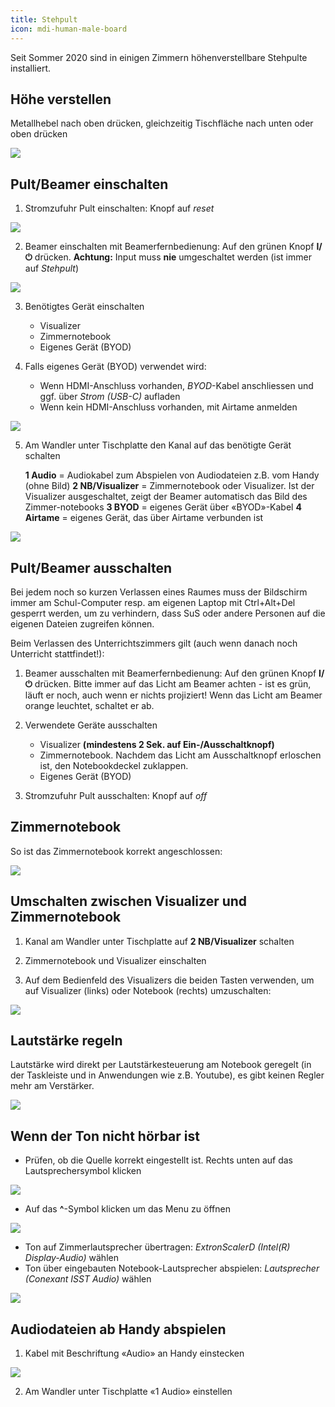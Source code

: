 ```yaml
---
title: Stehpult
icon: mdi-human-male-board
---
```




Seit Sommer 2020 sind in einigen Zimmern höhenverstellbare Stehpulte installiert.

## Höhe verstellen

Metallhebel nach oben drücken, gleichzeitig Tischfläche nach unten oder oben drücken

![](./images/stehpult-01.png)

## Pult/Beamer einschalten

1. Stromzufuhr Pult einschalten: Knopf auf _reset_

![](./images/stehpult-02.png)

2. Beamer einschalten mit Beamerfernbedienung: Auf den grünen Knopf __I/&#x23FB;__ drücken. **Achtung:** Input muss **nie** umgeschaltet werden (ist immer auf _Stehpult_)

![](./images/stehpult-03.png)


3. Benötigtes Gerät einschalten

    * Visualizer 
    * Zimmernotebook
    * Eigenes Gerät (BYOD)


4. Falls eigenes Gerät (BYOD) verwendet wird:

    * Wenn HDMI-Anschluss vorhanden, _BYOD_-Kabel anschliessen und ggf. über _Strom (USB-C)_ aufladen
    * Wenn kein HDMI-Anschluss vorhanden, mit Airtame anmelden

![](./images/stehpult-04.png)


5. Am Wandler unter Tischplatte den Kanal auf das benötigte Gerät schalten

    **1 Audio** = Audiokabel zum Abspielen von Audiodateien z.B. vom Handy (ohne Bild)
    **2 NB/Visualizer** = Zimmernotebook oder Visualizer. Ist der Visualizer ausgeschaltet, zeigt der Beamer automatisch das Bild des Zimmer-notebooks 
    **3 BYOD** = eigenes Gerät über «BYOD»-Kabel
    **4 Airtame** = eigenes Gerät, das über Airtame verbunden ist

![](./images/stehpult-05.png)


## Pult/Beamer ausschalten

Bei jedem noch so kurzen Verlassen eines Raumes muss der Bildschirm immer am Schul-Computer resp. am eigenen Laptop mit Ctrl+Alt+Del gesperrt werden, um zu verhindern, dass SuS oder andere Personen auf die eigenen Dateien zugreifen können.

Beim Verlassen des Unterrichtszimmers gilt (auch wenn danach noch Unterricht stattfindet!):

1.	Beamer ausschalten mit Beamerfernbedienung: Auf den grünen Knopf __I/&#x23FB;__ drücken. Bitte immer auf das Licht am Beamer achten - ist es grün, läuft er noch, auch wenn er nichts projiziert! Wenn das Licht am Beamer orange leuchtet, schaltet er ab. 

2.	Verwendete Geräte ausschalten

    * Visualizer **(mindestens 2 Sek. auf Ein-/Ausschaltknopf)**
    * Zimmernotebook. Nachdem das Licht am Ausschaltknopf erloschen ist, den Notebookdeckel zuklappen.
    * Eigenes Gerät (BYOD)

3.	Stromzufuhr Pult ausschalten: Knopf auf _off_


## Zimmernotebook

So ist das Zimmernotebook korrekt angeschlossen:

![](./images/stehpult-06.png)


## Umschalten zwischen Visualizer und Zimmernotebook

1. Kanal am Wandler unter Tischplatte auf **2 NB/Visualizer** schalten

2. Zimmernotebook und Visualizer einschalten

3. Auf dem Bedienfeld des Visualizers die beiden Tasten verwenden, um auf Visualizer (links) oder Notebook (rechts) umzuschalten:

![](./images/stehpult-11.png)


## Lautstärke regeln

Lautstärke wird direkt per Lautstärkesteuerung am Notebook geregelt (in der Taskleiste und in Anwendungen wie z.B. Youtube), es gibt keinen Regler mehr am Verstärker.

![](./images/stehpult-07.png)


## Wenn der Ton nicht hörbar ist

  * Prüfen, ob die Quelle korrekt eingestellt ist. Rechts unten auf das Lautsprechersymbol klicken

![](./images/stehpult-13.png)

  * Auf das __^__-Symbol klicken um das Menu zu öffnen

![](./images/stehpult-14.png)

  * Ton auf Zimmerlautsprecher übertragen: _ExtronScalerD (Intel(R) Display-Audio)_ wählen
  * Ton über eingebauten Notebook-Lautsprecher abspielen: _Lautsprecher (Conexant ISST Audio)_ wählen

![](./images/stehpult-12.png)

## Audiodateien ab Handy abspielen

1. Kabel mit Beschriftung «Audio» an Handy einstecken

![](./images/stehpult-08.png)


2. Am Wandler unter Tischplatte «1 Audio» einstellen








